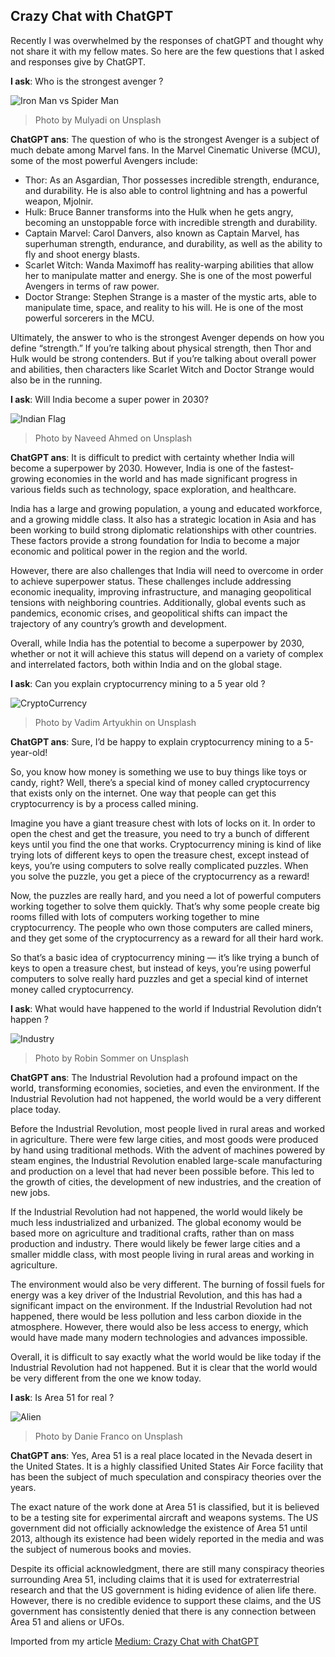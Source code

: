 ## Crazy Chat with ChatGPT
Recently I was overwhelmed by the responses of chatGPT and thought why not share it with my fellow mates. So here are the few questions that I asked and responses give by ChatGPT.

**I ask**: Who is the strongest avenger ?


![Iron Man vs Spider Man](https://user-images.githubusercontent.com/7569031/227776657-379e09ee-b5f4-4a5f-85b5-2238722d1d87.png)
> Photo by Mulyadi on Unsplash

**ChatGPT ans**: The question of who is the strongest Avenger is a subject of much debate among Marvel fans. In the Marvel Cinematic Universe (MCU), some of the most powerful Avengers include:

* Thor: As an Asgardian, Thor possesses incredible strength, endurance, and durability. He is also able to control lightning and has a powerful weapon, Mjolnir.
* Hulk: Bruce Banner transforms into the Hulk when he gets angry, becoming an unstoppable force with incredible strength and durability.
* Captain Marvel: Carol Danvers, also known as Captain Marvel, has superhuman strength, endurance, and durability, as well as the ability to fly and shoot energy blasts.
* Scarlet Witch: Wanda Maximoff has reality-warping abilities that allow her to manipulate matter and energy. She is one of the most powerful Avengers in terms of raw power.
* Doctor Strange: Stephen Strange is a master of the mystic arts, able to manipulate time, space, and reality to his will. He is one of the most powerful sorcerers in the MCU.

Ultimately, the answer to who is the strongest Avenger depends on how you define “strength.” If you’re talking about physical strength, then Thor and Hulk would be strong contenders. But if you’re talking about overall power and abilities, then characters like Scarlet Witch and Doctor Strange would also be in the running.

**I ask**: Will India become a super power in 2030?

![Indian Flag](https://user-images.githubusercontent.com/7569031/227776720-3788fac0-db4b-4072-bc7a-2603c34a3d0d.png)
> Photo by Naveed Ahmed on Unsplash

**ChatGPT ans**: It is difficult to predict with certainty whether India will become a superpower by 2030. However, India is one of the fastest-growing economies in the world and has made significant progress in various fields such as technology, space exploration, and healthcare.

India has a large and growing population, a young and educated workforce, and a growing middle class. It also has a strategic location in Asia and has been working to build strong diplomatic relationships with other countries. These factors provide a strong foundation for India to become a major economic and political power in the region and the world.

However, there are also challenges that India will need to overcome in order to achieve superpower status. These challenges include addressing economic inequality, improving infrastructure, and managing geopolitical tensions with neighboring countries. Additionally, global events such as pandemics, economic crises, and geopolitical shifts can impact the trajectory of any country’s growth and development.

Overall, while India has the potential to become a superpower by 2030, whether or not it will achieve this status will depend on a variety of complex and interrelated factors, both within India and on the global stage.

**I ask**: Can you explain cryptocurrency mining to a 5 year old ?

![CryptoCurrency](https://user-images.githubusercontent.com/7569031/227776757-704bbff1-f514-469b-b7ac-73b2faacb326.png)
> Photo by Vadim Artyukhin on Unsplash

**ChatGPT ans**: Sure, I’d be happy to explain cryptocurrency mining to a 5-year-old!

So, you know how money is something we use to buy things like toys or candy, right? Well, there’s a special kind of money called cryptocurrency that exists only on the internet. One way that people can get this cryptocurrency is by a process called mining.

Imagine you have a giant treasure chest with lots of locks on it. In order to open the chest and get the treasure, you need to try a bunch of different keys until you find the one that works. Cryptocurrency mining is kind of like trying lots of different keys to open the treasure chest, except instead of keys, you’re using computers to solve really complicated puzzles. When you solve the puzzle, you get a piece of the cryptocurrency as a reward!

Now, the puzzles are really hard, and you need a lot of powerful computers working together to solve them quickly. That’s why some people create big rooms filled with lots of computers working together to mine cryptocurrency. The people who own those computers are called miners, and they get some of the cryptocurrency as a reward for all their hard work.

So that’s a basic idea of cryptocurrency mining — it’s like trying a bunch of keys to open a treasure chest, but instead of keys, you’re using powerful computers to solve really hard puzzles and get a special kind of internet money called cryptocurrency.

**I ask**: What would have happened to the world if Industrial Revolution didn’t happen ?

![Industry](https://user-images.githubusercontent.com/7569031/227776793-d3e0d76d-c520-40e2-bbea-b44b4fe9dd1e.png)
> Photo by Robin Sommer on Unsplash

**ChatGPT ans**: The Industrial Revolution had a profound impact on the world, transforming economies, societies, and even the environment. If the Industrial Revolution had not happened, the world would be a very different place today.

Before the Industrial Revolution, most people lived in rural areas and worked in agriculture. There were few large cities, and most goods were produced by hand using traditional methods. With the advent of machines powered by steam engines, the Industrial Revolution enabled large-scale manufacturing and production on a level that had never been possible before. This led to the growth of cities, the development of new industries, and the creation of new jobs.

If the Industrial Revolution had not happened, the world would likely be much less industrialized and urbanized. The global economy would be based more on agriculture and traditional crafts, rather than on mass production and industry. There would likely be fewer large cities and a smaller middle class, with most people living in rural areas and working in agriculture.

The environment would also be very different. The burning of fossil fuels for energy was a key driver of the Industrial Revolution, and this has had a significant impact on the environment. If the Industrial Revolution had not happened, there would be less pollution and less carbon dioxide in the atmosphere. However, there would also be less access to energy, which would have made many modern technologies and advances impossible.

Overall, it is difficult to say exactly what the world would be like today if the Industrial Revolution had not happened. But it is clear that the world would be very different from the one we know today.

**I ask**: Is Area 51 for real ?

![Alien](https://user-images.githubusercontent.com/7569031/227776784-870479d6-eb2d-4595-af90-6f16145bae7c.png)
> Photo by Danie Franco on Unsplash

**ChatGPT ans**: Yes, Area 51 is a real place located in the Nevada desert in the United States. It is a highly classified United States Air Force facility that has been the subject of much speculation and conspiracy theories over the years.

The exact nature of the work done at Area 51 is classified, but it is believed to be a testing site for experimental aircraft and weapons systems. The US government did not officially acknowledge the existence of Area 51 until 2013, although its existence had been widely reported in the media and was the subject of numerous books and movies.

Despite its official acknowledgment, there are still many conspiracy theories surrounding Area 51, including claims that it is used for extraterrestrial research and that the US government is hiding evidence of alien life there. However, there is no credible evidence to support these claims, and the US government has consistently denied that there is any connection between Area 51 and aliens or UFOs.

Imported from my article [Medium: Crazy Chat with ChatGPT](https://medium.com/@ethi/crazy-chat-with-chatgpt-26f8611fb5f8)
